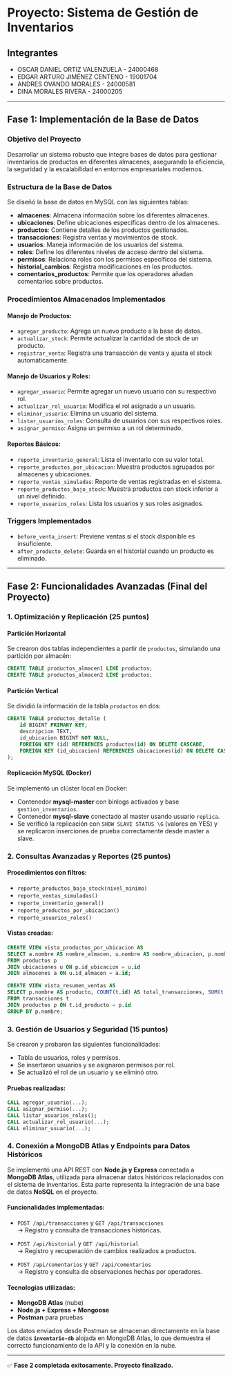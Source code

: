 # Proyecto: Sistema de Gestión de Inventarios

## Integrantes

- OSCAR DANIEL ORTIZ VALENZUELA - 24000468
- EDGAR ARTURO JIMÉNEZ CENTENO - 19001704
- ANDRES OVANDO MORALES - 24000581
- DINA MORALES RIVERA - 24000205

---

## Fase 1: Implementación de la Base de Datos

### Objetivo del Proyecto
Desarrollar un sistema robusto que integre bases de datos para gestionar inventarios de productos en diferentes almacenes, asegurando la eficiencia, la seguridad y la escalabilidad en entornos empresariales modernos.

### Estructura de la Base de Datos
Se diseñó la base de datos en MySQL con las siguientes tablas:
- **almacenes**: Almacena información sobre los diferentes almacenes.
- **ubicaciones**: Define ubicaciones específicas dentro de los almacenes.
- **productos**: Contiene detalles de los productos gestionados.
- **transacciones**: Registra ventas y movimientos de stock.
- **usuarios**: Maneja información de los usuarios del sistema.
- **roles**: Define los diferentes niveles de acceso dentro del sistema.
- **permisos**: Relaciona roles con los permisos específicos del sistema.
- **historial_cambios**: Registra modificaciones en los productos.
- **comentarios_productos**: Permite que los operadores añadan comentarios sobre productos.

### Procedimientos Almacenados Implementados

#### Manejo de Productos:
- `agregar_producto`: Agrega un nuevo producto a la base de datos.
- `actualizar_stock`: Permite actualizar la cantidad de stock de un producto.
- `registrar_venta`: Registra una transacción de venta y ajusta el stock automáticamente.

#### Manejo de Usuarios y Roles:
- `agregar_usuario`: Permite agregar un nuevo usuario con su respectivo rol.
- `actualizar_rol_usuario`: Modifica el rol asignado a un usuario.
- `eliminar_usuario`: Elimina un usuario del sistema.
- `listar_usuarios_roles`: Consulta de usuarios con sus respectivos roles.
- `asignar_permiso`: Asigna un permiso a un rol determinado.

#### Reportes Básicos:
- `reporte_inventario_general`: Lista el inventario con su valor total.
- `reporte_productos_por_ubicacion`: Muestra productos agrupados por almacenes y ubicaciones.
- `reporte_ventas_simuladas`: Reporte de ventas registradas en el sistema.
- `reporte_productos_bajo_stock`: Muestra productos con stock inferior a un nivel definido.
- `reporte_usuarios_roles`: Lista los usuarios y sus roles asignados.

### Triggers Implementados
- `before_venta_insert`: Previene ventas si el stock disponible es insuficiente.
- `after_producto_delete`: Guarda en el historial cuando un producto es eliminado.

---

## Fase 2: Funcionalidades Avanzadas (Final del Proyecto)

### 1. Optimización y Replicación (25 puntos)

#### Partición Horizontal
Se crearon dos tablas independientes a partir de `productos`, simulando una partición por almacén:
```sql
CREATE TABLE productos_almacen1 LIKE productos;
CREATE TABLE productos_almacen2 LIKE productos;
```

#### Partición Vertical
Se dividió la información de la tabla `productos` en dos:
```sql
CREATE TABLE productos_detalle (
    id BIGINT PRIMARY KEY,
    descripcion TEXT,
    id_ubicacion BIGINT NOT NULL,
    FOREIGN KEY (id) REFERENCES productos(id) ON DELETE CASCADE,
    FOREIGN KEY (id_ubicacion) REFERENCES ubicaciones(id) ON DELETE CASCADE
);
```

#### Replicación MySQL (Docker)
Se implementó un clúster local en Docker:
- Contenedor **mysql-master** con binlogs activados y base `gestion_inventarios`.
- Contenedor **mysql-slave** conectado al master usando usuario `replica`.
- Se verificó la replicación con `SHOW SLAVE STATUS \G` (valores en YES) y se replicaron inserciones de prueba correctamente desde master a slave.

### 2. Consultas Avanzadas y Reportes (25 puntos)

#### Procedimientos con filtros:
- `reporte_productos_bajo_stock(nivel_minimo)`
- `reporte_ventas_simuladas()`
- `reporte_inventario_general()`
- `reporte_productos_por_ubicacion()`
- `reporte_usuarios_roles()`

#### Vistas creadas:
```sql
CREATE VIEW vista_productos_por_ubicacion AS
SELECT a.nombre AS nombre_almacen, u.nombre AS nombre_ubicacion, p.nombre AS nombre_producto, p.stock
FROM productos p
JOIN ubicaciones u ON p.id_ubicacion = u.id
JOIN almacenes a ON u.id_almacen = a.id;

CREATE VIEW vista_resumen_ventas AS
SELECT p.nombre AS producto, COUNT(t.id) AS total_transacciones, SUM(t.cantidad) AS total_vendido, SUM(t.total) AS ingresos_totales
FROM transacciones t
JOIN productos p ON t.id_producto = p.id
GROUP BY p.nombre;
```

### 3. Gestión de Usuarios y Seguridad (15 puntos)
Se crearon y probaron las siguientes funcionalidades:
- Tabla de usuarios, roles y permisos.
- Se insertaron usuarios y se asignaron permisos por rol.
- Se actualizó el rol de un usuario y se eliminó otro.

#### Pruebas realizadas:
```sql
CALL agregar_usuario(...);
CALL asignar_permiso(...);
CALL listar_usuarios_roles();
CALL actualizar_rol_usuario(...);
CALL eliminar_usuario(...);
```

### 4. Conexión a MongoDB Atlas y Endpoints para Datos Históricos

Se implementó una API REST con **Node.js y Express** conectada a **MongoDB Atlas**, utilizada para almacenar datos históricos relacionados con el sistema de inventarios. Esta parte representa la integración de una base de datos **NoSQL** en el proyecto.

#### Funcionalidades implementadas:
- `POST /api/transacciones` y `GET /api/transacciones`  
  → Registro y consulta de transacciones históricas.

- `POST /api/historial` y `GET /api/historial`  
  → Registro y recuperación de cambios realizados a productos.

- `POST /api/comentarios` y `GET /api/comentarios`  
  → Registro y consulta de observaciones hechas por operadores.

#### Tecnologías utilizadas:
- **MongoDB Atlas** (nube)  
- **Node.js + Express + Mongoose**  
- **Postman** para pruebas

Los datos enviados desde Postman se almacenan directamente en la base de datos **`inventario-db`** alojada en MongoDB Atlas, lo que demuestra el correcto funcionamiento de la API y la conexión en la nube.

---

✅ **Fase 2 completada exitosamente. Proyecto finalizado.**

